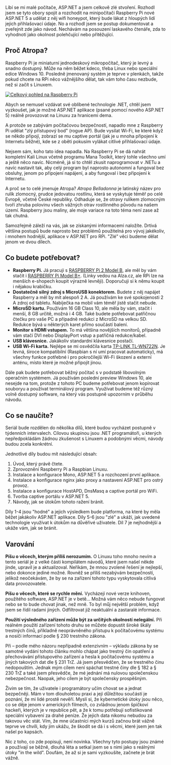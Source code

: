<!-- dcterms:identifier = aspnetcz#5429 -->
<!-- dcterms:title = Projekt Atropa (1): Jak vyrobit z Raspberry Pi zlé zařízení s .NETem -->
<!-- dcterms:abstract = Líbí se mi malé počítače, ASP.NET a jsem celkově zlé stvoření. Rozhodl jsem se tyto obory spojit a rozchodit na minipočítači Raspberry Pi nové ASP.NET 5 a udělat z něj wifi honeypot, který bude lákat z hloupých lidí jejich přihlašovací údaje. No a rozhodl jsem se postup dokumentovat a zveřejnit zde jako návod. -->
<!-- np9:categoryId = 1 -->
<!-- x4w:category = IT -->
<!-- np9:authorId = 1 -->
<!-- np9:authorEmail = michal.valasek@altairis.cz -->
<!-- dcterms:creator = Michal Altair Valášek -->
<!-- np9:serialId = 7 -->
<!-- x4w:serial = Projekt Atropa -->
<!-- dcterms:created = 2015-07-13T03:05:45.32+02:00 -->
<!-- dcterms:dateAccepted = 2015-07-13T00:00:00+02:00 -->
<!-- x4w:pictureWidth = 150 -->
<!-- x4w:pictureHeight = 150 -->
<!-- x4w:pictureUrl = /perex-pictures/20150713-projekt-atropa-1-jak-vyrobit-z-raspberry-pi-zle-zarizeni-s-netem.jpg -->

Líbí se mi malé počítače, ASP.NET a jsem celkově zlé stvoření. Rozhodl jsem se tyto obory spojit a rozchodit na minipočítači Raspberry Pi nové ASP.NET 5 a udělat z něj wifi honeypot, který bude lákat z hloupých lidí jejich přihlašovací údaje. No a rozhodl jsem se postup dokumentovat a zveřejnit zde jako návod. Nechávám na posouzení laskavého čtenáře, zda to vyhodnotí jako okolnost polehčující nebo přitěžující.

## Proč Atropa?

Raspberry Pi je miniaturní jednodeskový mikropočítač, který je levný a snadno dostupný. Může na něm běžet kdeco, třeba Linux nebo speciální edice Windows 10. Posledně jmenovaný systém je teprve v plenkách, takže pokud chcete na RPi něco vážnějšího dělat, tak vám toho času nezbude, než si začít s Linuxem. 

[![Celkový pohled na Raspberry Pi](https://www.cdn.altairis.cz/Blog/2015/20150713-atropa_rpihw_thumb_1.jpg "Celkový pohled na Raspberry Pi")](https://www.cdn.altairis.cz/Blog/2015/20150713-atropa_rpihw_4.jpg)

Abych se nemusel vzdávat své oblíbené technologie .NET, chtěl jsem vyzkoušet, jak je možné ASP.NET aplikace (psané pomocí nového ASP.NET 5) reálně provozovat na Linuxu za hranicemi dema.

A protože se zabývám počítačovou bezpečností, napadlo mne z Raspberry Pi udělat "zlý přístupový bod" (rogue AP). Bude vysílat Wi-Fi, ke které když se někdo připojí, zobrazí se mu captive portál (jak je u mnoha připojení k Internetu běžné), kde se z oběti pokusím vylákat citlivé přihlašovací údaje.

Nejsem sám, koho tato idea napadla. Na Raspberry Pi se dá nahrát kompletní Kali Linux včetně programu Mana Toolkit, který tohle všechno umí a ještě něco navíc. Nicméně, já si to chtěl zkusit naprogramovat v .NETu a navíc nastavit tak, aby celý program byl naprosto autonomní a fungoval bez obsluhy, jenom po připojení napájení, a aby fungoval i bez připojení k Internetu.

A proč se to celé jmenuje Atropa? *Atropa Belladonna* je latinský název pro rulík zlomocný, prudce jedovatou rostlinu, která se vyskytuje téměř po celé Evropě, včetně České republiky. Odhaduje se, že otravy rulíkem zlomocným tvoří zhruba polovinu všech vážných otrav rostlinného původu na našem území. Raspberry jsou maliny, ale moje variace na toto téma není zase až tak chutná.

Samozřejmě záleží na vás, jak se získanými informacemi naložíte. Drtivá většina postupů bude naprosto bez problémů použitelná pro vývoj jakékoliv, i mnohem hodnější, aplikace v ASP.NET pro RPi. "Zlé" věci budeme dělat jenom ve dvou dílech.

## Co budete potřebovat?

*   **Raspberry Pi.** Já pracuji s [RASPBERRY Pi 2 Model B](https://www.alza.cz/raspberry-pi-2-d2307258.htm), ale měl by vám stačít i [RASPBERRY Pi Model B+](https://www.alza.cz/raspberry-pi-model-b-d2141877.htm). (Linky vedou na Alza.cz, ale RPi lze na menších e-shopech koupit výrazně levněji). Doporučuji si k němu koupit i nějakou krabičku. 
*   **Dostatečně silný zdroj s MicroUSB konektorem.** Budete z něj napájet Raspberry a měl by mít alespoň 2 A. Já používám ke své spokojenosti 2 A zdroj od tabletu. Nabíječka na mobil vám téměř jistě stačit nebude. 
*   **MicroSD kartu.** Používám 16 GB Class 10, ale měla by vám, stačit i menší, 8 GB určitě, možná i 4 GB. Také budete potřebovat patřičnou čtečku pro vaše PC a případně redukci z MicroSD na velkou SD.  Redukce bývá u některých karet přímo součástí balení. 
*   **Monitor s HDMI vstupem.** To má většina novějších monitorů, případně vám stačí DVI nebo DisplayPort vstup a patřičná redukce/kabel. 
*   **USB klávesnice.** Jakákoliv standardní klávesnice postačí. 
*   **USB Wi-Fi karta.** Nejlépe se mi osvědčila karta [TP-LINK TL-WN722N](https://www.alza.cz/tp-link-tl-wn722n-lite-d155291.htm). Je levná, široce kompatibilní (Raspbian s ní umí pracovat automaticky), má všechny funkce potřebné i pro pokročilejší Wi-Fi škození a externí anténu, místo které je možné připojit jinou. 

Dále pak budete potřebovat běžný počítač s v podstatě libovolným operačním systémem. Já používám poslední preview Windows 10, ale nesejde na tom, protože z tohoto PC budeme potřebovat jenom kopírovat souboryu a používat terminálový program. Využívat budeme též různý volně dostupný software, na který vás postupně upozorním v průběhu návodu.

## Co se naučíte?

Seriál bude rozdělen do několika dílů, které budou vycházet postupně v týdenních intervalech. Cílovou skupinou jsou .NET programátoři, u kterých nepředpokládám žádnou zkušenost s Linuxem a podobnými věcmi, návody budou zcela konkrétní. 

Jednotlivé díly budou mít následující obsah:

1.  Úvod, který právě čtete. 
2.  Zprovoznění Raspberry Pi a Raspbian Linuxu. 
3.  Instalace a konfigurace Mono, ASP.NET 5 a rozchození první aplikace. 
4.  Instalace a konfigurace nginx jako proxy a nastavení ASP.NET pro ostrý provoz. 
5.  Instalace a konfigurace HostAPD, DnsMasq a captive portál pro WiFi. 
6.  Tvorba captive portálu v ASP.NET 5. 
7.  Návody, jak se útokům tohoto ražení bránit. 

Díly 1-4 jsou "hodné" a jejich výsledkem bude platforma, na které by měla běžet jakákoliv ASP.NET aplikace. Díly 5-6 jsou "zlé" a ukáží, jak uvedené technologie využívat k útokům na důvěřivé uživatele. Díl 7 je nejhodnější a ukáže vám, jak se bránit.

## Varování

**Píšu o věcech, kterým příliš nerozumím.** O Linuxu toho mnoho nevím a tento seriál je z velké části kompilátem návodů, které jsem našel někde jinde, upravil je a aktualizoval. Neříkám, že mnou zvolené řešení je nejlepší, nebo dokonce jediné možné. Rovněž se příliš nezabývám bezpečností, jelikož neočekávám, že by se na zařízení tohoto typu vyskytovala citlivá data provozovatele.

**Píšu o věcech, které se rychle mění.** Vycházejí nové verze knihoven, použitého software, ASP.NET je v betě… Možná vám něco nebude fungovat nebo se to bude chovat jinak, než mně. To byl můj největší problém, když jsem se řídil radami jiných. Odfiltrovat již neaktuální a zastaralé informace.

**Použití výsledného zařízení může být za určitých okolností nelegální.** Při reálném použití zařízení tohoto druhu se můžete dopustit široké škály trestných činů, příkladně neoprávněného přístupu k počítačovému systému a nosiči informací podle § 230 trestního zákona. 

Při – podle mého názoru nepřípadně extenzivním – výkladu zákona by se samotné vydání tohoto článku mohlo chápat jako trestný čin opatření a přechovávání přístupového zařízení a hesla k počítačovému systému a jiných takových dat dle § 231 TrZ. Já jsem přesvědčen, že se trestného činu nedopouštím. Jednak mým cílem není spáchat trestné činy dle § 182 a § 230 TrZ a také jsem přesvědče, že mé jednání má nulovou společenskou nebezpečnost. Naopak, jeho cílem je být společensky prospěšným.

Živím se tím, že uživatele i programátory učím chovat se a jednat bezpečněji. Mám v tom dlouholetou praxi a její důležitou součástí je poznání, že mi lidé prostě nevěří. Myslí si, že kybernetické útoky jsou něco, co se děje jenom v amerických filmech, co zvládnou jenom špičkoví hackeři, kterých je v republice pět, a že k tomu potřebují sofistikované speciální vybavení za drahé peníze. Že jejich data nikomu nebudou za takovou věc stát. Vím, že mne účastníci mých kurzů začnou brát vážně teprve ve chvíli, kdy jim ukážu, že škodit se dá i s věcmi, které jsem jen tak našel po kapsách.

Nic z toho, co zde popisuji, není novinka. Všechny tyto postupy jsou známé a používají se běžně, dlouhá léta a setkal jsem se s nimi jako s reálnými útoky "in the wild". Doufám, že až si je sami vyzkoušíte, začnete je brát vážně.